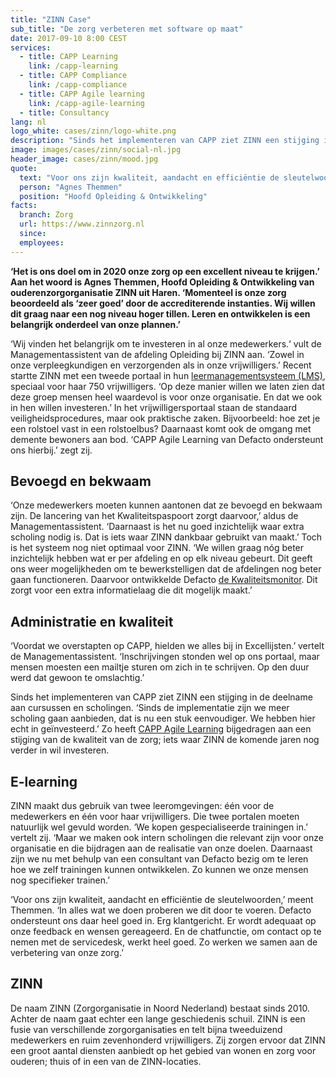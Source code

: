 ```yaml
---
title: "ZINN Case"
sub_title: "De zorg verbeteren met software op maat"
date: 2017-09-10 8:00 CEST
services:
  - title: CAPP Learning
    link: /capp-learning
  - title: CAPP Compliance
    link: /capp-compliance
  - title: CAPP Agile learning
    link: /capp-agile-learning
  - title: Consultancy
lang: nl
logo_white: cases/zinn/logo-white.png
description: "Sinds het implementeren van CAPP ziet ZINN een stijging in de deelname aan cursussen en scholingen. Lees hoe we dat samen hebben gedaan in deze casus."
image: images/cases/zinn/social-nl.jpg
header_image: cases/zinn/mood.jpg
quote:
  text: "Voor ons zijn kwaliteit, aandacht en efficiëntie de sleutelwoorden. In alles wat we doen proberen we dit door te voeren. Defacto ondersteunt ons daar heel goed in."
  person: "Agnes Themmen"
  position: "Hoofd Opleiding & Ontwikkeling"
facts:
  branch: Zorg
  url: https://www.zinnzorg.nl
  since:
  employees:
---
```


**‘Het is ons doel om in 2020 onze zorg op een excellent niveau te krijgen.’ Aan het woord is Agnes Themmen, Hoofd Opleiding & Ontwikkeling van ouderenzorgorganisatie ZINN uit Haren. ‘Momenteel is onze zorg beoordeeld als ‘zeer goed’ door de accrediterende instanties. Wij willen dit graag naar een nog niveau hoger tillen. Leren en ontwikkelen is een belangrijk onderdeel van onze plannen.’**

‘Wij vinden het belangrijk om te investeren in al onze medewerkers.‘ vult de Managementassistent van de afdeling Opleiding bij ZINN aan. ‘Zowel in onze verpleegkundigen en verzorgenden als in onze vrijwilligers.’ Recent startte ZINN met een tweede portaal in hun [leermanagementsysteem (LMS)](/capp-learning/), speciaal voor haar 750 vrijwilligers. ‘Op deze manier willen we laten zien dat deze groep mensen heel waardevol is voor onze organisatie. En dat we ook in hen willen investeren.’ In het vrijwilligersportaal staan de standaard veiligheidsprocedures, maar ook praktische zaken. Bijvoorbeeld: hoe zet je een rolstoel vast in een rolstoelbus? Daarnaast komt ook de omgang met demente bewoners aan bod. ‘CAPP Agile Learning van Defacto ondersteunt ons hierbij.’ zegt zij.

## Bevoegd en bekwaam

‘Onze medewerkers moeten kunnen aantonen dat ze bevoegd en bekwaam zijn. De lancering van het Kwaliteitspaspoort zorgt daarvoor,’ aldus de Managementassistent. ‘Daarnaast is het nu goed inzichtelijk waar extra scholing nodig is. Dat is iets waar ZINN dankbaar gebruikt van maakt.’ Toch is het systeem nog niet optimaal voor ZINN. ‘We willen graag nóg beter inzichtelijk hebben wat er per afdeling en op elk niveau gebeurt. Dit geeft ons weer mogelijkheden om te bewerkstelligen dat de afdelingen nog beter gaan functioneren. Daarvoor ontwikkelde Defacto [de Kwaliteitsmonitor](/capp-compliance/). Dit zorgt voor een extra informatielaag die dit mogelijk maakt.’

## Administratie en kwaliteit

‘Voordat we overstapten op CAPP, hielden we alles bij in Excellijsten.’ vertelt de Managementassistent. ‘Inschrijvingen stonden wel op ons portaal, maar mensen moesten een mailtje sturen om zich in te schrijven. Op den duur werd dat gewoon te omslachtig.’

Sinds het implementeren van CAPP ziet ZINN een stijging in de deelname aan cursussen en scholingen. ‘Sinds de implementatie zijn we meer scholing gaan aanbieden, dat is nu een stuk eenvoudiger. We hebben hier echt in geïnvesteerd.’ Zo heeft [CAPP Agile Learning](/capp-agile-learning/) bijgedragen aan een stijging van de kwaliteit van de zorg; iets waar ZINN de komende jaren nog verder in wil investeren.

## E-learning

ZINN maakt dus gebruik van twee leeromgevingen: één voor de medewerkers en één voor haar vrijwilligers. Die twee portalen moeten natuurlijk wel gevuld worden. ‘We kopen gespecialiseerde trainingen in.’ vertelt zij. ‘Maar we maken ook intern scholingen die relevant zijn voor onze organisatie en die bijdragen aan de realisatie van onze doelen. Daarnaast zijn we nu met behulp van een consultant van Defacto bezig om te leren hoe we zelf trainingen kunnen ontwikkelen. Zo kunnen we onze mensen nog specifieker trainen.’

‘Voor ons zijn kwaliteit, aandacht en efficiëntie de sleutelwoorden,’ meent Themmen. ‘In alles wat we doen proberen we dit door te voeren. Defacto ondersteunt ons daar heel goed in. Erg klantgericht. Er wordt adequaat op onze feedback en wensen gereageerd. En de chatfunctie, om contact op te nemen met de servicedesk, werkt heel goed. Zo werken we samen aan de verbetering van onze zorg.’

## ZINN

De naam ZINN (Zorgorganisatie in Noord Nederland) bestaat sinds 2010. Achter de naam gaat echter een lange geschiedenis schuil. ZINN is een fusie van verschillende zorgorganisaties en telt bijna tweeduizend medewerkers en ruim zevenhonderd vrijwilligers. Zij zorgen ervoor dat ZINN een groot aantal diensten aanbiedt op het gebied van wonen en zorg voor ouderen; thuis of in een van de ZINN-locaties.

